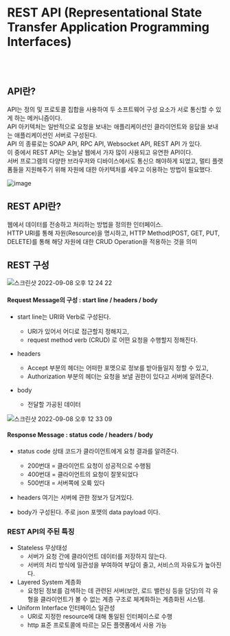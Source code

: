 # REST API (Representational State Transfer Application Programming Interfaces)
<br />
<br />

## API란?
API는 정의 및 프로토콜 집합을 사용하여 두 소프트웨어 구성 요소가 서로 통신할 수 있게 하는 메커니즘이다.   
API 아키텍처는 일반적으로 요청을 보내는 애플리케이션인 클라이언트와 응답을 보내는 애플리케이션인 서버로 구성된다.   
API 의 종류로는 SOAP API, RPC API, Websocket API, REST API 가 있다.   
이 중에서 REST API는 오늘날 웹에서 가자 많이 사용되고 유연한 API이다.   
서버 프로그램의 다양한 브라우저와 디바이스에서도 통신으 해야하게 되었고, 멀티 플랫폼들을 지원해주기 위해 자원에 대한 아키텍처를 세우고 이용하는 방법이 필요했다.

![image](https://user-images.githubusercontent.com/101058125/189017801-14d7030b-f402-492b-9ef5-f02ec792e93f.png)

## REST API란?
웹에서 데이터를 전송하고 처리하는 방법을 정의한 인터페이스.   
HTTP URI를 통해 자원(Resource)을 명시하고,
HTTP Method(POST, GET, PUT, DELETE)를 통해 해당 자원에 대한 CRUD Operation을 적용하는 것을 의미



## REST 구성

![스크린샷 2022-09-08 오후 12 24 22](https://user-images.githubusercontent.com/101058125/189027150-1324a156-7a37-4369-a7fa-a55493135854.png)



#### Request Message의 구성 : start line / headers / body
- start line는 URI와 Verb로 구성된다.
  - URI가 있어서 어디로 접근할지 정해지고,
  - request method verb (CRUD) 로 어떤 요청을 수행할지 정해진다.
 
- headers
  - Accept 부분의 헤더는 어떠한 포맷으로 정보를 받아들일지 정할 수 있고,
  - Authorization 부분의 헤더는 요청을 보낼 권한이 있다고 서버에 알려준다.
 
- body
  - 전달할 가공된 데이터

![스크린샷 2022-09-08 오후 12 33 09](https://user-images.githubusercontent.com/101058125/189028221-dd6f29e6-ac01-410d-816d-fd97a52934b8.png)
#### Response Message : status code / headers / body
- status code 상태 코드가 클라이언트에게 요청 결과를 알려준다.
  - 200번대 = 클라이언트 요청이 성공적으로 수행됨
  - 400번대 = 클라이언트의 요청이 잘못되었다
  - 500번대 = 서버쪽에 오륙 있다

- headers 여기는 서버에 관한 정보가 담겨있다. 

- body가 구성된다. 주로 json 포맷의 data payload 이다.



### REST API의 주된 특징
- Stateless 무상태성
  - 서버가 요청 간에 클라이언트 데이터를 저장하지 않는다. 
  - 서버의 처리 방식에 일관성을 부여하여 부담이 줄고, 서비스의 자유도가 높아진다.
- Layered System 계층화
  - 요청된 정보를 검색하는 데 관련된 서버(보안, 로드 밸런싱 등을 담당)의 각 유형을 클라이언트가 볼 수 없는 계층 구조로 체계화하는 계층화된 시스템.
- Uniform Interface 인터페이스 일관성
  - URI로 지정한 resource에 대해 통일된 인터페이스로 수행
  - http 표준 프로토콜에 따르는 모든 플랫폼에서 사용 가능
